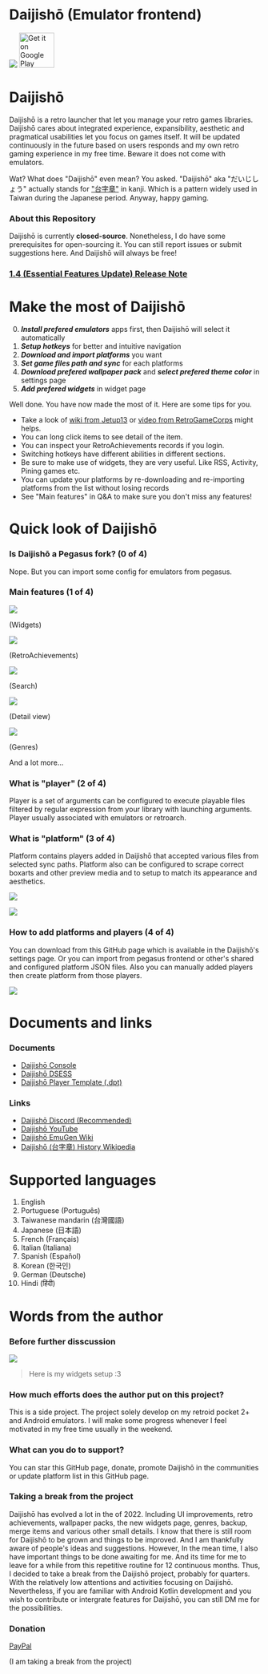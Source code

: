 # Daijishō (Emulator frontend)
![](/imgs/cover_new.png)
<a href='https://play.google.com/store/apps/details?id=com.magneticchen.daijishou'><img alt='Get it on Google Play' src='https://cdn.rawgit.com/steverichey/google-play-badge-svg/master/img/en_get.svg' height='70px'/></a>

# Daijishō
Daijishō is a retro launcher that let you manage your retro games libraries. Daijishō cares about integrated experience, expansibility, aesthetic and pragmatical usabilities let you focus on games itself. It will be updated continuously in the future based on users responds and my own retro gaming experience in my free time. Beware it does not come with emulators.

Wat? What does "Daijishō" even mean? You asked. "Daijishō" aka "だいじしょう" actually stands for ["台字章"](https://zh.wikipedia.org/wiki/%E8%87%BA%E7%81%A3%E7%B8%BD%E7%9D%A3%E5%BA%9C%E6%96%87%E5%AE%98%E6%9C%8D%E8%A3%9D) in kanji. Which is a pattern widely used in Taiwan during the Japanese period. Anyway, happy gaming.

### About this Repository
Daijishō is currently **closed-source**. Nonetheless, I do have some prerequisites for open-sourcing it. You can still report issues or submit suggestions here. And Daijishō will always be free!

<!-- ### What's next? (1.4) (Planned to start working on it in 2023)
 - Items set (Merge discs and regions)
 - [Backup](/imgs/1_4_backup.png) and [restore](/imgs/1_4_restore.png) options
 - [Wallpaper](/imgs/1_4_wallpaper.png)
 - Better [settings](/imgs/1_4_settings.png) page and [logger](/imgs/1_4_logger.png) for debugging and [DSESS](/DSESS.md)
 - New [simplified](/imgs/1_4_platforms.png) and [synchronization](/imgs/1_4_synchronization.png) UIs
 - And more... -->
 ### [1.4 (Essential Features Update) Release Note](/release-notes/1_4_release_note.md)


# Make the most of Daijishō
 0. ***Install prefered emulators*** apps first, then Daijishō will select it automatically
 1. ***Setup hotkeys*** for better and intuitive navigation
 2. ***Download and import platforms*** you want
 3. ***Set game files path and sync*** for each platforms
 4. ***Download prefered wallpaper pack*** and ***select prefered theme color*** in settings page
 5. ***Add prefered widgets*** in widget page

Well done. You have now made the most of it. Here are some tips for you.
 - Take a look of [wiki from Jetup13](https://github.com/Jetup13/Retroid-Pocket-2-Plus-Wiki/wiki/Front-Ends#daijishou) or [video from RetroGameCorps](https://www.youtube.com/watch?v=l-AhfEGuMao) might helps.
 - You can long click items to see detail of the item.
 - You can inspect your RetroAchievements records if you login.
 - Switching hotkeys have different abilities in different sections.
 - Be sure to make use of widgets, they are very useful. Like RSS, Activity, Pining games etc.
 - You can update your platforms by re-downloading and re-importing platforms from the list without losing records
 - See "Main features" in Q&A to make sure you don't miss any features!

# Quick look of Daijishō
### Is Daijishō a Pegasus fork? (0 of 4)
Nope. But you can import some config for emulators from pegasus.

### Main features (1 of 4)

![](/imgs/widgets_4.png)

(Widgets)

![](/imgs/achievement_7.png)

(RetroAchievements)

![](/imgs/search_2.png)

(Search)

![](/release-notes/1_4_release_note/appearance_general.png)

(Detail view)

![](/imgs/genres_2.png)

(Genres)

And a lot more...

### What is "player" (2 of 4)
Player is a set of arguments can be configured to execute playable files filtered by regular expression from your library with launching arguments. Player usually associated with emulators or retroarch.

### What is "platform" (3 of 4)
Platform contains players added in Daijishō that accepted various files from selected sync paths. Platform also can be configured to scrape correct boxarts and other preview media and to setup to match its appearance and aesthetics.

![](/imgs/platform_collection_wallpaper_view_2.png)

![](/imgs/platform_library_3.png)

### How to add platforms and players (4 of 4)
You can download from this GitHub page which is available in the Daijishō's settings page. Or you can import from pegasus frontend or other's shared and configured platform JSON files. Also you can manually added players then create platform from those players.

![](/imgs/download_platforms_2.png)


# Documents and links
### Documents
 - [Daijishō Console](/docs/daijishou_console.md)
 - [Daijishō DSESS](/docs/dsess.md)
 - [Daijishō Player Template (.dpt)](/docs/daijishou_player_template.md)

### Links
 - [Daijishō Discord (Recommended)](https://discord.com/invite/nJbxdT3QQE)
 - [Daijishō YouTube](https://www.youtube.com/channel/UCLdTuA-K8bw4zLczwWwxEaA/featured)
 - [Daijishō EmuGen Wiki](https://emulation.gametechwiki.com/index.php/Daijish%C5%8D)
 - [Daijishō (台字章) History Wikipedia](https://zh.wikipedia.org/wiki/%E8%87%BA%E7%81%A3%E7%B8%BD%E7%9D%A3%E5%BA%9C%E6%96%87%E5%AE%98%E6%9C%8D%E8%A3%9D)


# Supported languages
1. English
2. Portuguese (Português)
3. Taiwanese mandarin (台灣國語)
4. Japanese (日本語)
5. French (Français)
6. Italian (Italiana)
7. Spanish (Español)
8. Korean (한국인)
9. German (Deutsche)
10. Hindi (हिंदी)


# Words from the author
### Before further disscussion
![](/imgs/tapicofox_widgets.png)
> Here is my widgets setup :3
### How much efforts does the author put on this project?
This is a side project. The project solely develop on my retroid pocket 2+ and Android emulators. I will make some progress whenever I feel motivated in my free time usually in the weekend.

### What can you do to support?
You can star this GitHub page, donate, promote Daijishō in the communities or update platform list in this GitHub page.
<!-- You can star this GitHub page, donate, promote Daijishō in the communities, summit your problems and ideas or update platform list in this GitHub page. -->

### Taking a break from the project
Daijishō has evolved a lot in the of 2022. Including UI improvements, retro achievements, wallpaper packs, the new widgets page, genres, backup, merge items and various other small details. I know that there is still room for Daijishō to be grown and things to be improved. And I am thankfully aware of people's ideas and suggestions. However, In the mean time, I also have important things to be done awaiting for me. And its time for me to leave for a while from this repetitive routine for 12 continuous months. Thus, I decided to take a break from the Daijishō project, probably for quarters. With the relatively low attentions and activities focusing on Daijishō. Nevertheless, if you are familiar with Android Kotlin development and you wish to contribute or intergrate features for Daijishō, you can still DM me for the possibilities.


 ### Donation

 [PayPal](https://paypal.me/magneticchen)

  (I am taking a break from the project)

 <!-- [Patreon](https://www.patreon.com/magneticchen) -->
